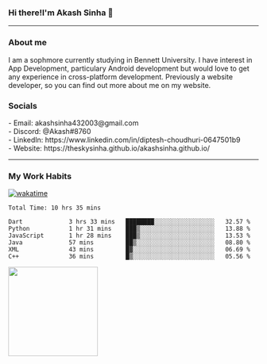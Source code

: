 <h3>Hi there!I'm Akash Sinha 👋</h3>

--- 

<h3>About me</h3>
I am a sophmore currently studying in Bennett University. I have interest in App Development, particulary Android development but would love to get any experience in cross-platform development. Previously a website developer, so you can find out more about me on my website.

<h3>Socials</h3>
 - Email: akashsinha432003@gmail.com<br>
 - Discord: @Akash#8760<br>
 - LinkedIn: https://www.linkedin.com/in/diptesh-choudhuri-0647501b9<br>
 - Website: https://theskysinha.github.io/akashsinha.github.io/<br>

---

<h3>My Work Habits</h3>

[![wakatime](https://wakatime.com/badge/user/938b2951-49cf-4810-9b9e-c17cde3d3343.svg)](https://wakatime.com/@938b2951-49cf-4810-9b9e-c17cde3d3343)

<!--START_SECTION:waka-->

```text
Total Time: 10 hrs 35 mins

Dart             3 hrs 33 mins   ████████░░░░░░░░░░░░░░░░░   32.57 %
Python           1 hr 31 mins    ███▒░░░░░░░░░░░░░░░░░░░░░   13.88 %
JavaScript       1 hr 28 mins    ███▒░░░░░░░░░░░░░░░░░░░░░   13.53 %
Java             57 mins         ██▒░░░░░░░░░░░░░░░░░░░░░░   08.80 %
XML              43 mins         █▓░░░░░░░░░░░░░░░░░░░░░░░   06.69 %
C++              36 mins         █▒░░░░░░░░░░░░░░░░░░░░░░░   05.56 %
```

<!--END_SECTION:waka-->

<img height="180em" src="https://github-readme-stats.vercel.app/api?username=theskysinha&show_icons=true&hide_border=true&&count_private=true&include_all_commits=true" />
<!---
theskysinha/theskysinha is a ✨ special ✨ repository because its `README.md` (this file) appears on your GitHub profile.
You can click the Preview link to take a look at your changes.
--->
